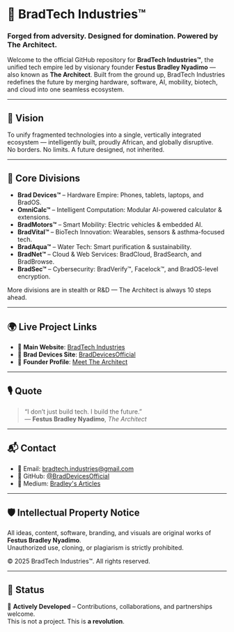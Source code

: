 # 🧠 BradTech Industries™

### Forged from adversity. Designed for domination. Powered by The Architect.

Welcome to the official GitHub repository for **BradTech Industries™**, the unified tech empire led by visionary founder **Festus Bradley Nyadimo** — also known as **The Architect**. Built from the ground up, BradTech Industries redefines the future by merging hardware, software, AI, mobility, biotech, and cloud into one seamless ecosystem.

---

## 🔭 Vision

To unify fragmented technologies into a single, vertically integrated ecosystem — intelligently built, proudly African, and globally disruptive.  
No borders. No limits. A future designed, not inherited.

---

## 🏢 Core Divisions

- **Brad Devices™** – Hardware Empire: Phones, tablets, laptops, and BradOS.
- **OmniCalc™** – Intelligent Computation: Modular AI-powered calculator & extensions.
- **BradMotors™** – Smart Mobility: Electric vehicles & embedded AI.
- **BradVital™** – BioTech Innovation: Wearables, sensors & asthma-focused tech.
- **BradAqua™** – Water Tech: Smart purification & sustainability.
- **BradNet™** – Cloud & Web Services: BradCloud, BradSearch, and BradBrowse.
- **BradSec™** – Cybersecurity: BradVerify™, Facelock™, and BradOS-level encryption.

More divisions are in stealth or R&D — The Architect is always 10 steps ahead.

---

## 🌍 Live Project Links

- 🧠 **Main Website**: [BradTech Industries](https://braddevicesofficial.github.io/bradtechindustries.github.io/)
- 📱 **Brad Devices Site**: [BradDevicesOfficial](https://braddevicesofficial.github.io/)
- 👤 **Founder Profile**: [Meet The Architect](https://braddevicesofficial.github.io/bradtechindustries.github.io/founder.html)

---

## 🎙️ Quote

> “I don’t just build tech. I build the future.”  
> — **Festus Bradley Nyadimo**, *The Architect*

---

## 📬 Contact

- 📧 Email: [bradtech.industries@gmail.com](mailto:bradtech.industries@gmail.com)
- 🧪 GitHub: [@BradDevicesOfficial](https://github.com/BradDevicesOfficial)
- 📜 Medium: [Bradley's Articles](https://medium.com/@bradleynyadimo)

---

## 🛡️ Intellectual Property Notice

All ideas, content, software, branding, and visuals are original works of **Festus Bradley Nyadimo**.  
Unauthorized use, cloning, or plagiarism is strictly prohibited.

© 2025 BradTech Industries™. All rights reserved.

---

## 🚀 Status

🧠 **Actively Developed** – Contributions, collaborations, and partnerships welcome.  
This is not a project. This is **a revolution**.
